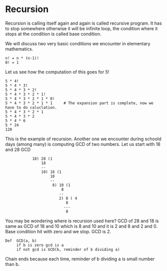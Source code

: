 # Recursion

Recursion is calling itself again and again is called recursive program. It has to stop somewhere otherwise it will be infinite loop, the condition
where it stops at the condition is called base condition.

We will discuss two very basic conditions we encounter in elementary mathematics.
```
n! = n * (n-1)!
0! = 1
```

Let us see how the computation of this goes for 5!

```
5 * 4!
5 * 4 * 3!
5 * 4 * 3 * 2!
5 * 4 * 3 * 2 * 1!
5 * 4 * 3 * 2 * 1 * 0!
5 * 4 * 3 * 2 * 1 * 1     # The expansion part is complete, now we have to do caluclation.
5 * 4 * 3 * 2 * 1
5 * 4 * 3 * 2
5 * 4 * 6
5 * 24
120
```

This is the example of recursion. Another one we encounter during schoold days (among many) is computing GCD of two numbers. 
Let us start with 18 and 28 GCD

```
            18) 28 (1
                18
                --
                10) 18 (1
                    10
                    --
                     8) 10 (1
                         8
                        --
                        2) 8 ( 4
                           8
                          ---
                           0
```

You may be wondering where is recursion used here? GCD of 28 and 18 is same as GCD of 18 and 10 which is 8 and 10 and it is 2 and 8 and 2 and 0. Base condition hit with zero and we stop. GCD is 2.

```
Def  GCD(a, b)
     if b is zero gcd is a
     if not gcd is GCD(b, reminder of b dividing a)
```

Chain ends because each time, reminder of b dividing a is small number than b. 
                    
